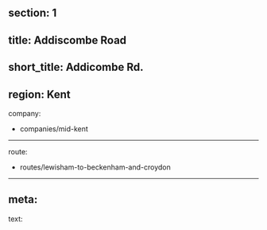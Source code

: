 section: 1
----
title: Addiscombe Road
----
short_title: Addicombe Rd.
----
region: Kent
----
company:
- companies/mid-kent
----
route:
- routes/lewisham-to-beckenham-and-croydon
----
meta:
----
text: